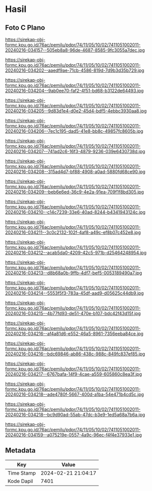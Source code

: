 # Hasil

## Foto C Plano

https://sirekap-obj-formc.kpu.go.id/76ac/pemilu/pdpr/74/11/05/10/02/7411051002011-20240216-034157--505eb8a8-96de-4687-8585-9fc3055a7dec.jpg

https://sirekap-obj-formc.kpu.go.id/76ac/pemilu/pdpr/74/11/05/10/02/7411051002011-20240216-034202--aaedf9ae-71cb-4586-819d-7d9b3d35b729.jpg

https://sirekap-obj-formc.kpu.go.id/76ac/pemilu/pdpr/74/11/05/10/02/7411051002011-20240216-034204--9ab0ee70-faf2-4f51-bd68-b3122de64493.jpg

https://sirekap-obj-formc.kpu.go.id/76ac/pemilu/pdpr/74/11/05/10/02/7411051002011-20240216-034205--9d83d1e4-d0e2-45d4-bdf5-4ebbc3930aa8.jpg

https://sirekap-obj-formc.kpu.go.id/76ac/pemilu/pdpr/74/11/05/10/02/7411051002011-20240216-034206--7ec1c195-dad5-41e8-bb8c-49857fc8605b.jpg

https://sirekap-obj-formc.kpu.go.id/76ac/pemilu/pdpr/74/11/05/10/02/7411051002011-20240216-034207--741ad2c6-16f3-4879-9236-039e6430738d.jpg

https://sirekap-obj-formc.kpu.go.id/76ac/pemilu/pdpr/74/11/05/10/02/7411051002011-20240216-034208--315ad4d7-bf88-4908-a0ad-5880fd68ce90.jpg

https://sirekap-obj-formc.kpu.go.id/76ac/pemilu/pdpr/74/11/05/10/02/7411051002011-20240216-034209--beb6e6ed-36c9-4e2a-91ea-709f1f8bd305.jpg

https://sirekap-obj-formc.kpu.go.id/76ac/pemilu/pdpr/74/11/05/10/02/7411051002011-20240216-034210--c14c7239-33e6-40ad-8244-b4341943124c.jpg

https://sirekap-obj-formc.kpu.go.id/76ac/pemilu/pdpr/74/11/05/10/02/7411051002011-20240216-034211--3c0c2132-102f-4af8-a49c-ef8b07c452e8.jpg

https://sirekap-obj-formc.kpu.go.id/76ac/pemilu/pdpr/74/11/05/10/02/7411051002011-20240216-034212--acab5da0-4209-42c5-971b-d25464248954.jpg

https://sirekap-obj-formc.kpu.go.id/76ac/pemilu/pdpr/74/11/05/10/02/7411051002011-20240216-034213--d8b68a0b-9ffb-4df7-bef5-0053189490a7.jpg

https://sirekap-obj-formc.kpu.go.id/76ac/pemilu/pdpr/74/11/05/10/02/7411051002011-20240216-034214--5553f5f3-783a-45df-aad9-d05625c44db9.jpg

https://sirekap-obj-formc.kpu.go.id/76ac/pemilu/pdpr/74/11/05/10/02/7411051002011-20240216-034215--4b77fd93-de51-470e-b107-bdc42f43d15f.jpg

https://sirekap-obj-formc.kpu.go.id/76ac/pemilu/pdpr/74/11/05/10/02/7411051002011-20240216-034216--af4a81d6-e552-46a5-8961-7356eeba84ce.jpg

https://sirekap-obj-formc.kpu.go.id/76ac/pemilu/pdpr/74/11/05/10/02/7411051002011-20240216-034216--bdc69846-ab86-438c-988c-849fc837ef85.jpg

https://sirekap-obj-formc.kpu.go.id/76ac/pemilu/pdpr/74/11/05/10/02/7411051002011-20240216-034217--6767bafa-14f9-4cae-a559-605860c8ea3f.jpg

https://sirekap-obj-formc.kpu.go.id/76ac/pemilu/pdpr/74/11/05/10/02/7411051002011-20240216-034218--ade4780f-5667-400d-a1ba-54e471b4cd5c.jpg

https://sirekap-obj-formc.kpu.go.id/76ac/pemilu/pdpr/74/11/05/10/02/7411051002011-20240216-034218--bc9d90ad-55ab-47dc-b3e9-1ed5a68a7b6a.jpg

https://sirekap-obj-formc.kpu.go.id/76ac/pemilu/pdpr/74/11/05/10/02/7411051002011-20240216-034159--a075219e-0557-4a9c-96ec-f4f4e37933e1.jpg


## Metadata

| Key        | Value               |
| ---------- | ------------------- |
| Time Stamp | 2024-02-21 21:04:17 |
| Kode Dapil | 7401                |



